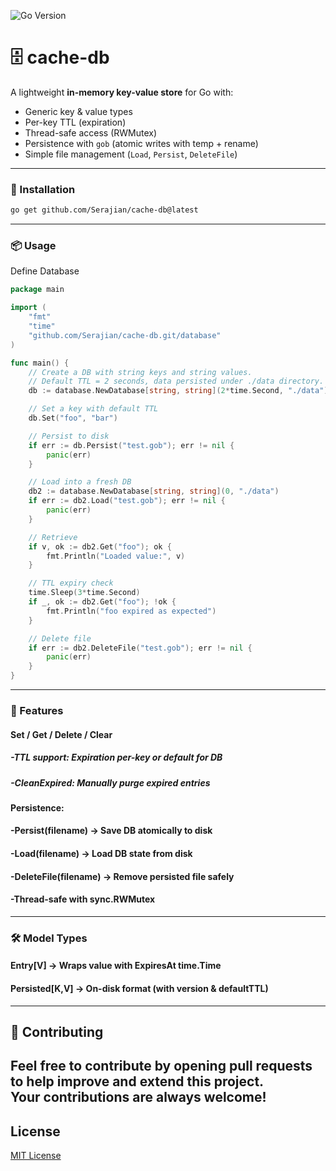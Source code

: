 ![Go Version](https://img.shields.io/badge/Go-1.25%2B-00ADD8?logo=go)
# 🗄️ cache-db

A lightweight **in-memory key-value store** for Go with:
- Generic key & value types
- Per-key TTL (expiration)
- Thread-safe access (RWMutex)
- Persistence with `gob` (atomic writes with temp + rename)
- Simple file management (`Load`, `Persist`, `DeleteFile`)

---

### 🚀 Installation

```bash
go get github.com/Serajian/cache-db@latest
```

---

### 📦 Usage
Define Database
```go
package main

import (
	"fmt"
	"time"
	"github.com/Serajian/cache-db.git/database"
)

func main() {
	// Create a DB with string keys and string values.
	// Default TTL = 2 seconds, data persisted under ./data directory.
	db := database.NewDatabase[string, string](2*time.Second, "./data")

	// Set a key with default TTL
	db.Set("foo", "bar")

	// Persist to disk
	if err := db.Persist("test.gob"); err != nil {
		panic(err)
	}

	// Load into a fresh DB
	db2 := database.NewDatabase[string, string](0, "./data")
	if err := db2.Load("test.gob"); err != nil {
		panic(err)
	}

	// Retrieve
	if v, ok := db2.Get("foo"); ok {
		fmt.Println("Loaded value:", v)
	}

	// TTL expiry check
	time.Sleep(3*time.Second)
	if _, ok := db2.Get("foo"); !ok {
		fmt.Println("foo expired as expected")
	}

	// Delete file
	if err := db2.DeleteFile("test.gob"); err != nil {
		panic(err)
	}
}

```

---

### 📂 Features

#### Set / Get / Delete / Clear

##### -TTL support: Expiration per-key or default for DB

##### -CleanExpired: Manually purge expired entries

#### Persistence:

#### -Persist(filename) → Save DB atomically to disk

#### -Load(filename) → Load DB state from disk

#### -DeleteFile(filename) → Remove persisted file safely

#### -Thread-safe with sync.RWMutex

---

### 🛠 Model Types

#### Entry[V] → Wraps value with ExpiresAt time.Time

#### Persisted[K,V] → On-disk format (with version & defaultTTL)

---
## 🤝 Contributing

Feel free to contribute by opening pull requests to help improve and extend this project.  
Your contributions are always welcome!
---

## License

[MIT License](LICENSE.txt)

